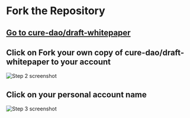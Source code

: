 # Fork the Repository

## [Go to cure-dao/draft-whitepaper](https://github.com/cure-dao/draft-whitepaper)

## Click on Fork your own copy of cure-dao/draft-whitepaper to your account

![Step 2 screenshot](https://images.tango.us/public/screenshot_82ba05a9-3700-4493-a2b1-bcafb8638640?crop=focalpoint&fit=crop&fp-x=0.8614&fp-y=0.1040&fp-z=3.0214&w=1200&mark-w=0.2&mark-pad=0&mark64=aHR0cHM6Ly9pbWFnZXMudGFuZ28udXMvc3RhdGljL21hZGUtd2l0aC10YW5nby13YXRlcm1hcmsucG5n&ar=1814%3A904)

## Click on your personal account name

![Step 3 screenshot](https://images.tango.us/public/screenshot_6d9d3f57-7899-446d-8e1e-f4863b28b864?crop=focalpoint&fit=crop&fp-x=0.4956&fp-y=0.2633&fp-z=1.9253&w=1200&mark-w=0.2&mark-pad=0&mark64=aHR0cHM6Ly9pbWFnZXMudGFuZ28udXMvc3RhdGljL21hZGUtd2l0aC10YW5nby13YXRlcm1hcmsucG5n&ar=1814%3A904)
